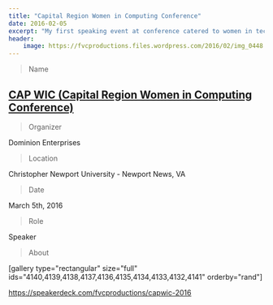 ```yaml
---
title: "Capital Region Women in Computing Conference"
date: 2016-02-05
excerpt: "My first speaking event at conference catered to women in technology."
header:
    image: https://fvcproductions.files.wordpress.com/2016/02/img_0448.jpg
---
```


> Name

## <a title="CAP WIC (Capital Region Women in Computing Conference)" href="http://capwic.org " target="_blank">CAP WIC (Capital Region Women in Computing Conference)</a>

> Organizer

Dominion Enterprises

> Location

Christopher Newport University - Newport News, VA

> Date

March 5th, 2016

> Role

Speaker

> About

[gallery type="rectangular" size="full" ids="4140,4139,4138,4137,4136,4135,4134,4133,4132,4141" orderby="rand"]

https://speakerdeck.com/fvcproductions/capwic-2016